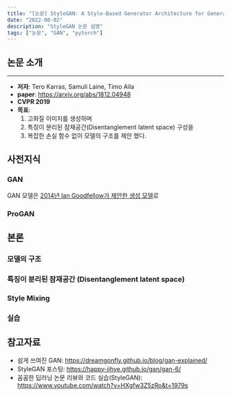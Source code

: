 ```yaml
---
title: "[논문] StyleGAN: A Style-Based Generator Architecture for Generative Adversarial Networks"
date: "2022-08-02"
description: "StyleGAN 논문 설명"
tags: ["논문", "GAN", "pytorch"]
---
```


## 논문 소개

---

- **저자**: Tero Karras, Samuli Laine, Timo Aila
- **paper**: https://arxiv.org/abs/1812.04948
- **CVPR 2019**
- **목표**:
  1. 고화질 이미지를 생성하며
  2. 특징이 분리된 잠재공간(Disentanglement latent space) 구성을
  3. 복잡한 손실 함수 없이 모델의 구조를 제안 했다.

## 사전지식

### GAN

GAN 모델은 [2014년 Ian Goodfellow가 제안한 생성 모델](!https://arxiv.org/abs/1406.2661)로

### ProGAN

## 본론

### 모델의 구조

### 특징이 분리된 잠재공간 (Disentanglement latent space)

### Style Mixing

### 실습

## 참고자료

- 쉽게 쓰여진 GAN: https://dreamgonfly.github.io/blog/gan-explained/
- StyleGAN 포스팅: https://happy-jihye.github.io/gan/gan-6/
- 꼼꼼한 딥러닝 논문 리뷰와 코드 실습(StyleGAN): https://www.youtube.com/watch?v=HXgfw3Z5zRo&t=1979s
